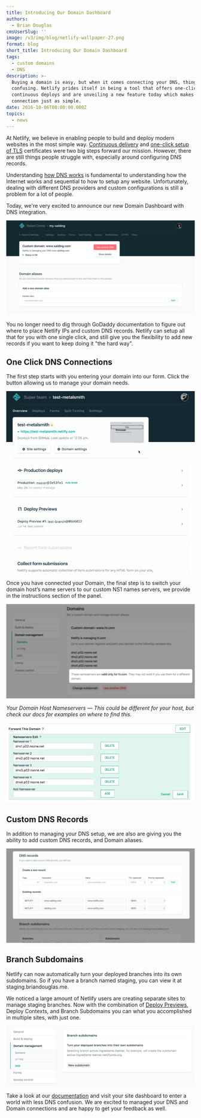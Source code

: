 ```yaml
---
title: Introducing Our Domain Dashboard
authors:
  - Brian Douglas
cmsUserSlug: ''
image: /v3/img/blog/netlify-wallpaper-27.png
format: blog
short_title: Introducing Our Domain Dashboard
tags:
  - custom domains
  - DNS
description: >-
  Buying a domain is easy, but when it comes connecting your DNS, things can get
  confusing. Netlify prides itself in being a tool that offers one-click
  continuous deploys and are unveiling a new feature today which makes the DNS
  connection just as simple.
date: 2016-10-06T00:00:00.000Z
topics:
  - news
---
```

At Netlify, we believe in enabling people to build and deploy modern websites in the most simple way. <a href="/docs/continuous-deployment/" target="_blank">Continuous delivery</a> and <a href="https://www.netlify.com/docs/ssl/#https-on-custom-domains" target="_blank">one-click setup of TLS</a> certificates were two big steps forward our mission. However, there are still things people struggle with, especially around configuring DNS records.

Understanding [how DNS works](https://howdns.works/ep1/) is fundamental to understanding how the Internet works and sequential to how to setup any website. Unfortunately, dealing with different DNS providers and custom configurations is still a problem for a lot of people.

Today, we're very excited to announce our new Domain Dashboard with DNS integration.

![domain dashboard](/v3/img/blog/domain-dashboard.png)

You no longer need to dig through GoDaddy documentation to figure out where to place Netlify IPs and custom DNS records. Netlify can setup all that for you with one single click, and still give you the flexibility to add new records if you want to keep doing it "the hard way".

## One Click DNS Connections

The first step starts with you entering your domain into our form. Click the button allowing us to manage your domain needs.

![domain-walkthrough](/v3/img/blog/domain-walk.gif)

Once you have connected your Domain, the final step is to switch your domain host’s name servers to our custom NS1 names servers, we provide in the instructions section of the panel.

![domain-instructions](/v3/img/blog/highlighted-instructions.png)

*Your Domain Host Nameservers — This could be different for your host,  but check our docs for examples on where to find this.*

![nameservers](/v3/img/blog/domain-nameservers.png)

## Custom DNS Records

In addition to managing your DNS setup, we are also are giving you the ability to add custom DNS records, and Domain aliases.

![dns-records](/v3/img/blog/dnsrecords.png)

## Branch Subdomains

Netlify can now automatically turn your deployed branches into its own subdomains. So if you have a branch named staging, you can view it at staging.briandouglas.me.

We noticed a large amount of Netlify users are creating separate sites to manage staging branches. Now with the combination of <a href="/blog/2016/08/30/introducing-deploy-contexts-in-netlify/">Deploy Previews</a>, Deploy Contexts, and Branch Subdomains you can what you accomplished in multiple sites, with just one.

![subdomain](/v3/img/blog/subdomain.png)

Take a look at our [documentation](https://www.netlify.com/docs/custom-domains/#domain-dashboard) and visit your site dashboard to enter a world with less DNS confusion. We are excited to managed your DNS and Domain connections and are happy to get your feedback as well.
